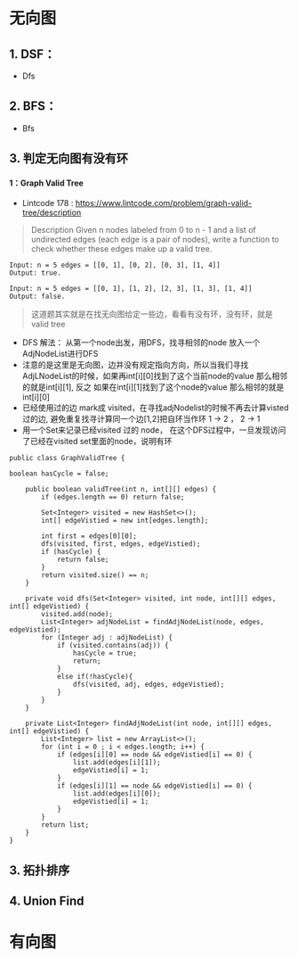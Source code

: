 
# 无向图

## 1. DSF：

- Dfs 

## 2. BFS：
- Bfs

## 3. 判定无向图有没有环

#### 1：Graph Valid Tree

- Lintcode 178 : https://www.lintcode.com/problem/graph-valid-tree/description

> 	 Description
	 Given n nodes labeled from 0 to n - 1 and a list of undirected edges (each edge is a pair of nodes), 
	 write a function to check whether these edges make up a valid tree.

``` 
Input: n = 5 edges = [[0, 1], [0, 2], [0, 3], [1, 4]] 
Output: true.

Input: n = 5 edges = [[0, 1], [1, 2], [2, 3], [1, 3], [1, 4]]
Output: false.

``` 
> 这道题其实就是在找无向图给定一些边，看看有没有环，没有环，就是valid tree

- DFS 解法： 从第一个node出发，用DFS，找寻相邻的node 放入一个AdjNodeList进行DFS
- 注意的是这里是无向图，边并没有规定指向方向，所以当我们寻找AdjLNodeList的时候，如果再int[i][0]找到了这个当前node的value 那么相邻的就是int[i][1], 反之 如果在int[i][1]找到了这个node的value 那么相邻的就是int[i][0]
- 已经使用过的边 mark成 visited，在寻找adjNodelist的时候不再去计算visted 过的边, 避免重复找寻计算同一个边[1,2]把自环当作环  1 -> 2  ， 2 -> 1 
- 用一个Set来记录已经visited 过的 node， 在这个DFS过程中，一旦发现访问了已经在visited set里面的node，说明有环


```
public class GraphValidTree {
	
boolean hasCycle = false;
    
    public boolean validTree(int n, int[][] edges) {
        if (edges.length == 0) return false;

        Set<Integer> visited = new HashSet<>();
        int[] edgeVistied = new int[edges.length];
        
        int first = edges[0][0];
        dfs(visited, first, edges, edgeVistied);
        if (hasCycle) {
            return false;
        }
        return visited.size() == n;
    }
    
    private void dfs(Set<Integer> visited, int node, int[][] edges, int[] edgeVistied) {
        visited.add(node);
        List<Integer> adjNodeList = findAdjNodeList(node, edges, edgeVistied);
        for (Integer adj : adjNodeList) {
            if (visited.contains(adj)) {
                hasCycle = true;
                return;
            }
            else if(!hasCycle){
                dfs(visited, adj, edges, edgeVistied);
            }
        }
    }
    
    private List<Integer> findAdjNodeList(int node, int[][] edges, int[] edgeVistied) {
        List<Integer> list = new ArrayList<>();
        for (int i = 0 ; i < edges.length; i++) {
            if (edges[i][0] == node && edgeVistied[i] == 0) {
                list.add(edges[i][1]);
                edgeVistied[i] = 1;
            }
            if (edges[i][1] == node && edgeVistied[i] == 0) {
                list.add(edges[i][0]);
                edgeVistied[i] = 1;
            }
        }
        return list;
    }
}

```



## 3. 拓扑排序

## 4. Union Find


#  有向图



